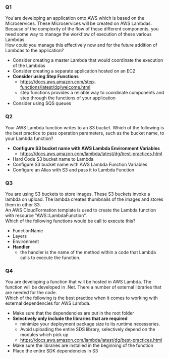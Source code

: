### Q1
You'are developing an application onto AWS which is based on the Microservices. These Microservices will be created on AWS Lambdas. 
Because of the complexity of the flow of these different components, you need some way to manage the workflow of execution of these various Lambdas.  
How could you manage this effectively now and for the future addition of Lambdas to the application? 
* Consider creating a master Lambda that would coordinate the execution of the Lambdas
* Consider creating a separate application hosted on an EC2 
* **Consider using Step Functions**
    * https://docs.aws.amazon.com/step-functions/latest/dg/welcome.html
    * step functions provides a reliable way to coordinate components and step through the functions of your application
* Consider using SQS queues 

### Q2
Your AWS Lambda function writes to an S3 bucket. Which of the following is the best practice to pass operation parameters, such as the bucket name, to your Lambda function?
* **Configure S3 bucket name with AWS Lambda Environment Variables**
    * https://docs.aws.amazon.com/lambda/latest/dg/best-practices.html
* Hard Code S3 bucket name to Lambda
* Configure S3 bucket name with AWS Lambda Function Variables
* Configure an Alias with S3 and pass it to Lambda Function

### Q3
You are using S3 buckets to store images. These S3 buckets invoke a lambda on upload. The lambda creates thumbnails of the images and stores them in other S3.  
An AWS CloudFormation template is used to create the Lambda function with resource "AWS::LambdaFunction".  
Which of the following functions would be call to execute this? 
* FunctionName
* Layers
* Environment
* **Handler**
    * the handler is the name of the method within a code that Lambda calls to execute the function.

### Q4
You are developing a function that will be hosted in AWS Lambda. The function will be developed in .Net. There a number of external libraries that are needed for the code.  
Which of the following is the best practice when it comes to working with external dependencies for AWS Lambda.
* Make sure that the dependencies are put in the root folder
* **Selectively only include the libraries that are required** 
    * minimize your deployment package size to its runtime necesseries. 
    * Avoid uploading the entire SDS library, selectively depend on the modules which pick up
    * https://docs.aws.amazon.com/lambda/latest/dg/best-practices.html
* Make sure the libraries are installed in the beginning of the function 
* Place the entire SDK dependencies in S3 

